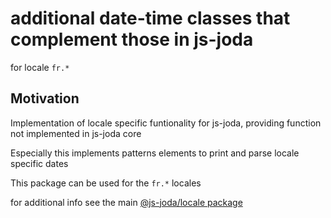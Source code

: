 # additional date-time classes that complement those in js-joda 

for locale `fr.*` 

## Motivation

Implementation of locale specific funtionality for js-joda, providing function not implemented in js-joda core

Especially this implements patterns elements to print and parse locale specific dates

This package can be used for the `fr.*` locales

for additional info see the main [@js-joda/locale package](https://www.npmjs.com/package/@js-joda/locale)

